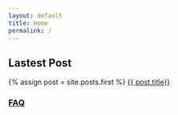 ```yaml
---
layout: default
title: Home
permalink: /
---
```


<div class="bodycontent">
<h2> Lastest Post </h2>

{% assign post = site.posts.first %}
<a href="{{ post.url }}"> {{ post.title}}
</a>
</div>


### [FAQ](/faq/)